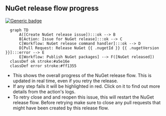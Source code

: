 <!-- nuget-release-flow -->
## NuGet release flow progress

[![Generic badge](https://img.shields.io/badge/status-failed-red.svg)](https://shields.io/)

``````mermaid
  graph TD
      A([Create NuGet release issue]):::ok --> B
      B[Action: Issue for NuGet release]:::ok --> C
      C[Workflow: NuGet release command handler]:::ok --> D
      D[Pull Request: Release NuGet {{ .nugetId }} {{ .nugetVersion }}]:::error --> E
      E[Workflow: Publish NuGet packages] --> F([NuGet released])
  classDef ok stroke:#a5e16e 
  classDef error stroke:#ff1355
``````

- This shows the overall progress of the NuGet release flow. This is updated in real time, even if you retry the release.
- If any step fails it will be highlighted in red. Click on it to find out more details from the action's logs.
- To retry close and and reopen this issue, this will restart the NuGet release flow. Before retrying make sure to close any pull requests that might have been created by this release flow.

